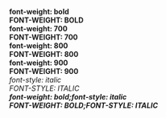 **font-weight: bold**   
**FONT-WEIGHT: BOLD**   
**font-weight: 700**   
**FONT-WEIGHT: 700**   
**font-weight: 800**   
**FONT-WEIGHT: 800**   
**font-weight: 900**   
**FONT-WEIGHT: 900**   
_font-style: italic_   
_FONT-STYLE: ITALIC_   
_**font-weight: bold;font-style: italic**_   
_**FONT-WEIGHT: BOLD;FONT-STYLE: ITALIC**_ 

